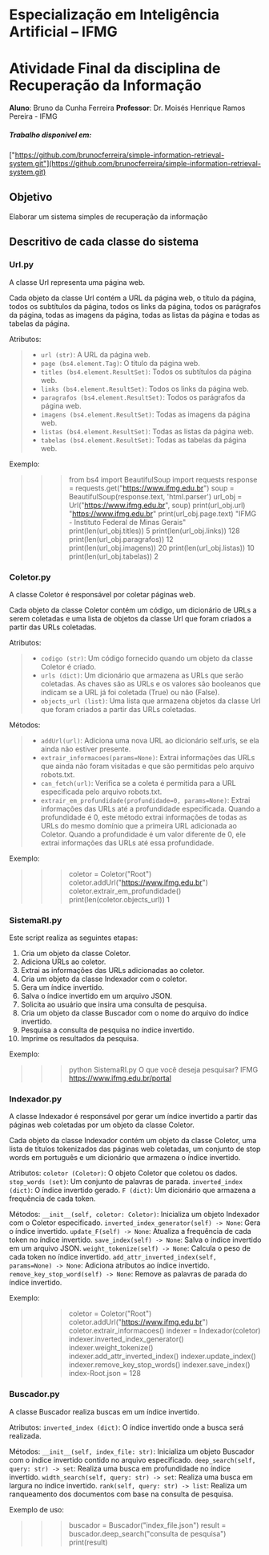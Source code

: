 # Especialização em Inteligência Artificial – IFMG

# Atividade Final da disciplina de Recuperação da Informação

**Aluno**: Bruno da Cunha Ferreira
**Professor**: Dr. Moisés Henrique Ramos Pereira - IFMG

##### Trabalho disponível em:

["https://github.com/brunocferreira/simple-information-retrieval-system.git"](https://github.com/brunocferreira/simple-information-retrieval-system.git)

## Objetivo

Elaborar um sistema simples de recuperação da informação

## Descritivo de cada classe do sistema

### Url.py

A classe Url representa uma página web.

Cada objeto da classe Url contém a URL da página web, o título da página, todos os subtítulos da página, todos os links da página, todos os parágrafos da página, todas as imagens da página, todas as listas da página e todas as tabelas da página.

Atributos:

> - `url (str)`: A URL da página web.
> - `page (bs4.element.Tag)`: O título da página web.
> - `titles (bs4.element.ResultSet)`: Todos os subtítulos da página web.
> - `links (bs4.element.ResultSet)`: Todos os links da página web.
> - `paragrafos (bs4.element.ResultSet)`: Todos os parágrafos da página web.
> - `imagens (bs4.element.ResultSet)`: Todas as imagens da página web.
> - `listas (bs4.element.ResultSet)`: Todas as listas da página web.
> - `tabelas (bs4.element.ResultSet)`: Todas as tabelas da página web.

Exemplo:

> > > from bs4 import BeautifulSoup
> > > import requests
> > > response = requests.get("https://www.ifmg.edu.br")
> > > soup = BeautifulSoup(response.text, 'html.parser')
> > > url_obj = Url("https://www.ifmg.edu.br", soup)
> > > print(url_obj.url)
> > > "https://www.ifmg.edu.br"
> > > print(url_obj.page.text)
> > > "IFMG - Instituto Federal de Minas Gerais"
> > > print(len(url_obj.titles))
> > > 5
> > > print(len(url_obj.links))
> > > 128
> > > print(len(url_obj.paragrafos))
> > > 12
> > > print(len(url_obj.imagens))
> > > 20
> > > print(len(url_obj.listas))
> > > 10
> > > print(len(url_obj.tabelas))
> > > 2

### Coletor.py

A classe Coletor é responsável por coletar páginas web.

Cada objeto da classe Coletor contém um código, um dicionário de URLs a serem coletadas e uma lista de objetos da classe Url que foram criados a partir das URLs coletadas.

Atributos:

> - `codigo (str)`: Um código fornecido quando um objeto da classe Coletor é criado.
> - `urls (dict)`: Um dicionário que armazena as URLs que serão coletadas. As chaves são as URLs e os valores são booleanos que indicam se a URL já foi coletada (True) ou não (False).
> - `objects_url (list)`: Uma lista que armazena objetos da classe Url que foram criados a partir das URLs coletadas.

Métodos:

> - `addUrl(url)`: Adiciona uma nova URL ao dicionário self.urls, se ela ainda não estiver presente.
> - `extrair_informacoes(params=None)`: Extrai informações das URLs que ainda não foram visitadas e que são permitidas pelo arquivo robots.txt.
> - `can_fetch(url)`: Verifica se a coleta é permitida para a URL especificada pelo arquivo robots.txt.
> - `extrair_em_profundidade(profundidade=0, params=None)`: Extrai informações das URLs até a profundidade especificada. Quando a profundidade é 0, este método extrai informações de todas as URLs do mesmo domínio que a primeira URL adicionada ao Coletor. Quando a profundidade é um valor diferente de 0, ele extrai informações das URLs até essa profundidade.

Exemplo:

> > > coletor = Coletor("Root")
> > > coletor.addUrl("https://www.ifmg.edu.br")
> > > coletor.extrair_em_profundidade()
> > > print(len(coletor.objects_url))
> > > 1

### SistemaRI.py

Este script realiza as seguintes etapas:

1. Cria um objeto da classe Coletor.
2. Adiciona URLs ao coletor.
3. Extrai as informações das URLs adicionadas ao coletor.
4. Cria um objeto da classe Indexador com o coletor.
5. Gera um índice invertido.
6. Salva o índice invertido em um arquivo JSON.
7. Solicita ao usuário que insira uma consulta de pesquisa.
8. Cria um objeto da classe Buscador com o nome do arquivo do índice invertido.
9. Pesquisa a consulta de pesquisa no índice invertido.
10. Imprime os resultados da pesquisa.

Exemplo:

> > > python SistemaRI.py
> > > O que você deseja pesquisar? IFMG
> > > https://www.ifmg.edu.br/portal

### Indexador.py

A classe Indexador é responsável por gerar um índice invertido a partir das páginas web coletadas por um objeto da classe Coletor.

Cada objeto da classe Indexador contém um objeto da classe Coletor, uma lista de títulos tokenizados das páginas web coletadas, um conjunto de stop words em português e um dicionário que armazena o índice invertido.

Atributos:
`coletor (Coletor)`: O objeto Coletor que coletou os dados.
`stop_words (set)`: Um conjunto de palavras de parada.
`inverted_index (dict)`: O índice invertido gerado.
`F (dict)`: Um dicionário que armazena a frequência de cada token.

Métodos:
`__init__(self, coletor: Coletor)`: Inicializa um objeto Indexador com o Coletor especificado.
`inverted_index_generator(self) -> None`: Gera o índice invertido.
`update_F(self) -> None`: Atualiza a frequência de cada token no índice invertido.
`save_index(self) -> None`: Salva o índice invertido em um arquivo JSON.
`weight_tokenize(self) -> None`: Calcula o peso de cada token no índice invertido.
`add_attr_inverted_index(self, params=None) -> None`: Adiciona atributos ao índice invertido.
`remove_key_stop_word(self) -> None`: Remove as palavras de parada do índice invertido.

Exemplo:

> > > coletor = Coletor("Root")
> > > coletor.addUrl("https://www.ifmg.edu.br")
> > > coletor.extrair_informacoes()
> > > indexer = Indexador(coletor)
> > > indexer.inverted_index_generator()
> > > indexer.weight_tokenize()
> > > indexer.add_attr_inverted_index()
> > > indexer.update_index()
> > > indexer.remove_key_stop_words()
> > > indexer.save_index()
> > > index-Root.json = 128

### Buscador.py

A classe Buscador realiza buscas em um índice invertido.

Atributos:
`inverted_index (dict)`: O índice invertido onde a busca será realizada.

Métodos:
`__init__(self, index_file: str)`: Inicializa um objeto Buscador com o índice invertido contido no arquivo especificado.
`deep_search(self, query: str) -> set`: Realiza uma busca em profundidade no índice invertido.
`width_search(self, query: str) -> set`: Realiza uma busca em largura no índice invertido.
`rank(self, query: str) -> list`: Realiza um ranqueamento dos documentos com base na consulta de pesquisa.

Exemplo de uso:

> > > buscador = Buscador("index_file.json")
> > > result = buscador.deep_search("consulta de pesquisa")
> > > print(result)
